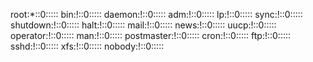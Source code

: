 root:*::0:::::
bin:!::0:::::
daemon:!::0:::::
adm:!::0:::::
lp:!::0:::::
sync:!::0:::::
shutdown:!::0:::::
halt:!::0:::::
mail:!::0:::::
news:!::0:::::
uucp:!::0:::::
operator:!::0:::::
man:!::0:::::
postmaster:!::0:::::
cron:!::0:::::
ftp:!::0:::::
sshd:!::0:::::
xfs:!::0:::::
nobody:!::0:::::
